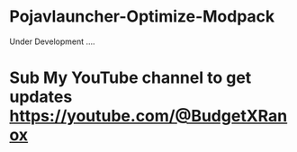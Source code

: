 # Pojavlauncher-Optimize-Modpack
Under Development ....
# Sub My YouTube channel to get updates https://youtube.com/@BudgetXRanox
